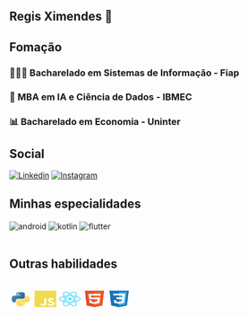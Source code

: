 ## Regis Ximendes 🫡

## Fomação

### 🧙🏾‍♂️ Bacharelado em Sistemas de Informação - Fiap
### 🤖 MBA em IA e Ciência de Dados - IBMEC
### 📊 Bacharelado em Economia - Uninter


## Social
[![Linkedin](https://img.shields.io/badge/LinkedIn-0077B5?style=for-the-badge&logo=linkedin&logoColor=white)](https://www.linkedin.com/in/r%C3%A9gis-ximendes-9b3b48161/)
[![Instagram](https://img.shields.io/badge/Instagram-E4405F?style=for-the-badge&logo=instagram&logoColor=white)](https://instagram.com/ximendes.regis)

## Minhas especialidades

<div style="display: inline_block">
  <img align="center" alt="android" height="40" width="50" src="https://cdn.jsdelivr.net/gh/devicons/devicon@latest/icons/android/android-plain.svg" />
  <img align="center" alt="kotlin" height="40" width="50" src="https://cdn.jsdelivr.net/gh/devicons/devicon@latest/icons/kotlin/kotlin-original.svg" />
  <img align="center" alt="flutter" height="40" width="50" src="https://cdn.jsdelivr.net/gh/devicons/devicon@latest/icons/flutter/flutter-original.svg" />
          
</div><br/>

## Outras habilidades

<div style="display: inline_block"><br>
  <img align="center" alt="Rafa-Python" height="30" width="40" src="https://raw.githubusercontent.com/devicons/devicon/master/icons/python/python-original.svg">
  <img align="center" alt="js" height="30" width="40" src="https://raw.githubusercontent.com/devicons/devicon/master/icons/javascript/javascript-plain.svg">
  <img align="center" alt="react" height="30" width="40" src="https://raw.githubusercontent.com/devicons/devicon/master/icons/react/react-original.svg">
  <img align="center" alt="html" height="30" width="40" src="https://raw.githubusercontent.com/devicons/devicon/master/icons/html5/html5-original.svg">
  <img align="center" alt="css" height="30" width="40" src="https://raw.githubusercontent.com/devicons/devicon/master/icons/css3/css3-original.svg">
</div>
